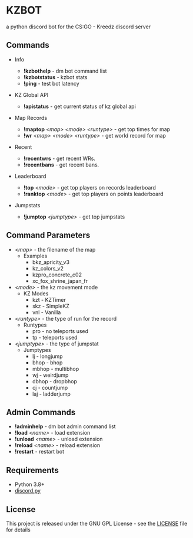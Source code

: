 # KZBOT
a python discord bot for the CS:GO - Kreedz discord server

## Commands
* Info
    - **!kzbothelp** - dm bot command list
    - **!kzbotstatus** - kzbot stats
    - **!ping** - test bot latency

* KZ Global API
    - **!apistatus** - get current status of kz global api

* Map Records
    - **!maptop** *\<map> \<mode> \<runtype>* - get top times for map
    - **!wr** *\<map> \<mode> \<runtype>* - get world record for map

* Recent
    - **!recentwrs** - get recent WRs.
    - **!recentbans** - get recent bans.

* Leaderboard
    - **!top** *\<mode>* - get top players on records leaderboard
    - **!ranktop** *\<mode>* - get top players on points leaderboard

* Jumpstats
    - **!jumptop** *\<jumptype>* - get top jumpstats

## Command Parameters
- *\<map>* - the filename of the map
    * Examples
        * bkz_apricity_v3
        * kz_colors_v2
        * kzpro_concrete_c02
        * xc_fox_shrine_japan_fr
- *\<mode>* - the kz movement mode
    * KZ Modes
        * kzt - KZTimer
        * skz - SimpleKZ
        * vnl - Vanilla
- *\<runtype>* - the type of run for the record
    * Runtypes
        * pro - no teleports used
        * tp - teleports used
- *\<jumptype>* - the type of jumpstat
    * Jumptypes
        * lj - longjump
        * bhop - bhop
        * mbhop - multibhop
        * wj - weirdjump
        * dbhop - dropbhop
        * cj - countjump
        * laj - ladderjump

## Admin Commands
- **!adminhelp** - dm bot admin command list
- **!load** *\<name>* - load extension
- **!unload** *\<name>* - unload extension
- **!reload** *\<name>* - reload extension
- **!restart** - restart bot

## Requirements
* Python 3.8+
* [discord.py](https://github.com/Rapptz/discord.py)

## License
This project is released under the GNU GPL License - see the [LICENSE](LICENSE) file for details